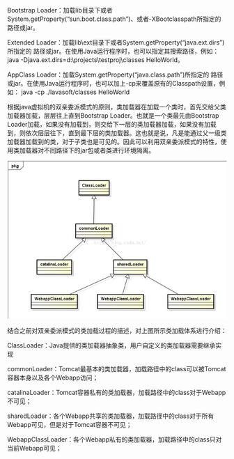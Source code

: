 Bootstrap Loader：加载lib目录下或者System.getProperty(“sun.boot.class.path”)、或者-XBootclasspath所指定的路径或jar。

Extended Loader：加载lib\ext目录下或者System.getProperty(“java.ext.dirs”) 所指定的 路径或jar。在使用Java运行程序时，也可以指定其搜索路径，例如：java -Djava.ext.dirs=d:\projects\testproj\classes HelloWorld。

AppClass Loader：加载System.getProperty(“java.class.path”)所指定的 路径或jar。在使用Java运行程序时，也可以加上-cp来覆盖原有的Classpath设置，例如： java -cp ./lavasoft/classes HelloWorld


根据java虚拟机的双亲委派模式的原则，类加载器在加载一个类时，首先交给父类加载器加载，层层往上直到Bootstrap Loader。也就是一个类最先由Bootstrap Loader加载，如果没有加载到，则交给下一层的类加载器加载，如果没有加载到，则依次层层往下，直到最下层的类加载器。这也就是说，凡是能通过父一级类加载器加载到的类，对于子类也是可见的。因此可以利用双亲委派模式的特性，使用类加载器对不同路径下的jar包或者类进行环境隔离。

![](./img/cloassloader.png)

结合之前对双亲委派模式的类加载过程的描述，对上图所示类加载体系进行介绍：

ClassLoader：Java提供的类加载器抽象类，用户自定义的类加载器需要继承实现

commonLoader：Tomcat最基本的类加载器，加载路径中的class可以被Tomcat容器本身以及各个Webapp访问；

catalinaLoader：Tomcat容器私有的类加载器，加载路径中的class对于Webapp不可见；

sharedLoader：各个Webapp共享的类加载器，加载路径中的class对于所有Webapp可见，但是对于Tomcat容器不可见；

WebappClassLoader：各个Webapp私有的类加载器，加载路径中的class只对当前Webapp可见；
